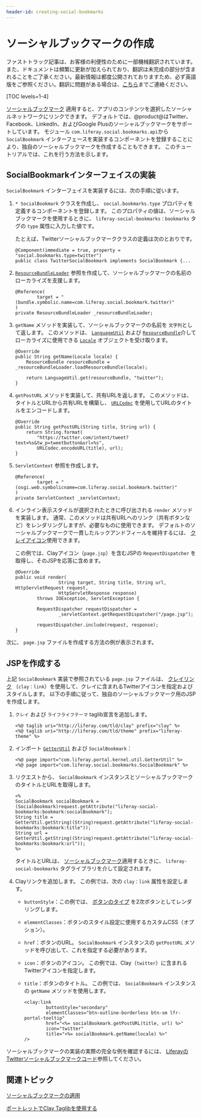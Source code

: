 ```yaml
---
header-id: creating-social-bookmarks
---
```


# ソーシャルブックマークの作成

<p class="alert alert-info"><span class="wysiwyg-color-blue120">ファストトラック記事は、お客様の利便性のために一部機械翻訳されています。また、ドキュメントは頻繁に更新が加えられており、翻訳は未完成の部分が含まれることをご了承ください。最新情報は都度公開されておりますため、必ず英語版をご参照ください。翻訳に問題がある場合は、<a href="mailto:support-content-jp@liferay.com">こちら</a>までご連絡ください。</span></p>

[TOC levels=1-4]

[ソーシャルブックマーク](/docs/7-1/tutorials/-/knowledge_base/t/applying-social-bookmarks) 適用すると、アプリのコンテンツを選択したソーシャルネットワークにリンクできます。 デフォルトでは、@product@はTwitter、Facebook、LinkedIn、およびGoogle Plusのソーシャルブックマークをサポートしています。 モジュール `com.liferay.social.bookmarks.api`から `SocialBookmark` インターフェースを実装するコンポーネントを登録することにより、独自のソーシャルブックマークを作成することもできます。 このチュートリアルでは、これを行う方法を示します。

## SocialBookmarkインターフェイスの実装

`SocialBookmark` インターフェイスを実装するには、次の手順に従います。

1.  `* SocialBookmark` クラスを作成し、 `social.bookmarks.type` プロパティを定義するコンポーネントを登録します。 このプロパティの値は、ソーシャルブックマークを使用するときに、 `liferay-social-bookmarks：bookmarks` タグの `type` 属性に入力した値です。

    たとえば、Twitterソーシャルブックマーククラスの定義は次のとおりです。
   
        @Component(immediate = true, property = "social.bookmarks.type=twitter")
        public class TwitterSocialBookmark implements SocialBookmark {...

2.  [`ResourceBundleLoader`](@platform-ref@/7.1-latest/javadocs/portal-kernel/com/liferay/portal/kernel/util/ResourceBundleLoader.html) 参照を作成して、ソーシャルブックマークの名前のローカライズを支援します。
   
        @Reference(
                target = "(bundle.symbolic.name=com.liferay.social.bookmark.twitter)"
        )
        private ResourceBundleLoader _resourceBundleLoader;

3.  `getName` メソッドを実装して、ソーシャルブックマークの名前を `文字列`として返します。 このメソッドは、 [`LanguageUtil`](@platform-ref@/7.1-latest/javadocs/portal-kernel/com/liferay/portal/kernel/language/LanguageUtil.html) および [`ResourceBundle`](https://docs.oracle.com/javase/8/docs/api/java/util/ResourceBundle.html)介してローカライズに使用できる [`Locale`](https://docs.oracle.com/javase/8/docs/api/java/util/Locale.html) オブジェクトを受け取ります。
   
        @Override
        public String getName(Locale locale) {
            ResourceBundle resourceBundle = _resourceBundleLoader.loadResourceBundle(locale);
       
            return LanguageUtil.get(resourceBundle, "twitter");
        }

4.  `getPostURL` メソッドを実装して、共有URLを返します。 このメソッドは、タイトルとURLから共有URLを構築し、 [`URLCodec`](@platform-ref@/7.1-latest/javadocs/portal-kernel/com/liferay/portal/kernel/util/URLCodec.html) を使用してURLのタイトルをエンコードします。
   
        @Override
        public String getPostURL(String title, String url) {
            return String.format(
                "https://twitter.com/intent/tweet?text=%s&tw_p=tweetbutton&url=%s", 
                URLCodec.encodeURL(title), url);
        }

5.  `ServletContext` 参照を作成します。
   
        @Reference(
                target = "(osgi.web.symbolicname=com.liferay.social.bookmark.twitter)"
        )
        private ServletContext _servletContext;

6.  インライン表示スタイルが選択されたときに呼び出される `render` メソッドを実装します。 通常、このメソッドは共有URLへのリンク（共有ボタンなど）をレンダリングしますが、必要なものに使用できます。 デフォルトのソーシャルブックマークで一貫したルックアンドフィールを維持するには、 [クレイアイコン](/docs/7-1/tutorials/-/knowledge_base/t/clay-icons)使用できます。

    この例では、Clayアイコン（`page.jsp`）を含むJSPの `RequestDispatcher` を取得し、そのJSPを応答に含めます。
   
        @Override
        public void render(
                        String target, String title, String url, HttpServletRequest request,
                        HttpServletResponse response)
                throws IOException, ServletException {
       
                RequestDispatcher requestDispatcher =
                        _servletContext.getRequestDispatcher("/page.jsp");
       
                requestDispatcher.include(request, response);
        }

次に、 `page.jsp` ファイルを作成する方法の例が表示されます。

## JSPを作成する

上記 `SocialBookmark` 実装で参照されている `page.jsp` ファイルは、 [クレイリンク](/docs/7-1/tutorials/-/knowledge_base/t/clay-labels-and-links) （`clay：link`）を使用して、クレイに含まれるTwitterアイコンを指定およびスタイルします。 以下の手順に従って、独自のソーシャルブックマーク用のJSPを作成します。

1.  `クレイ` および `ライフライフテーマ` taglib宣言を追加します。
   
        <%@ taglib uri="http://liferay.com/tld/clay" prefix="clay" %>
        <%@ taglib uri="http://liferay.com/tld/theme" prefix="liferay-theme" %>

2.  インポート [`GetterUtil`](@platform-ref@/7.1-latest/javadocs/portal-kernel/com/liferay/portal/kernel/util/GetterUtil.html) および `SocialBookmark`：
   
        <%@ page import="com.liferay.portal.kernel.util.GetterUtil" %>
        <%@ page import="com.liferay.social.bookmarks.SocialBookmark" %>

3.  リクエストから、 `SocialBookmark` インスタンスとソーシャルブックマークのタイトルとURLを取得します。
   
        <%
        SocialBookmark socialBookmark = (SocialBookmark)request.getAttribute("liferay-social-bookmarks:bookmark:socialBookmark");
        String title = GetterUtil.getString((String)request.getAttribute("liferay-social-bookmarks:bookmark:title"));
        String url = GetterUtil.getString((String)request.getAttribute("liferay-social-bookmarks:bookmark:url"));
        %>

    タイトルとURLは、 [ソーシャルブックマーク](/docs/7-1/tutorials/-/knowledge_base/t/applying-social-bookmarks)適用するときに、 `liferay-social-bookmarks` タグライブラリを介して設定されます。

4.  Clayリンクを追加します。 この例では、次の `clay：link` 属性を設定します。

      - `buttonStyle`：この例では、 [ボタンのタイプ](/docs/7-1/tutorials/-/knowledge_base/t/clay-buttons#types) を2次ボタンとしてレンダリングします。

      - `elementClasses`：ボタンのスタイル設定に使用するカスタムCSS（オプション）。

      - `href`：ボタンのURL。 `SocialBookmark` インスタンスの `getPostURL` メソッドを呼び出して、これを指定する必要があります。

      - `icon`：ボタンのアイコン。 この例では、Clay（`twitter`）に含まれるTwitterアイコンを指定します。

      - `title`：ボタンのタイトル。 この例では、 `SocialBookmark` インスタンスの `getName` メソッドを使用します。
        
            <clay:link
                    buttonStyle="secondary"
                    elementClasses="btn-outline-borderless btn-sm lfr-portal-tooltip"
                    href="<%= socialBookmark.getPostURL(title, url) %>"
                    icon="twitter"
                    title="<%= socialBookmark.getName(locale) %>"
            />

ソーシャルブックマークの実装の実際の完全な例を確認するには、 [LiferayのTwitterソーシャルブックマークコード](https://github.com/liferay/liferay-portal/tree/7.1.x/modules/apps/social/social-bookmark-twitter)参照してください。

## 関連トピック

[ソーシャルブックマークの適用](/docs/7-1/tutorials/-/knowledge_base/t/applying-social-bookmarks)

[ポートレットでClay Taglibを使用する](/docs/7-1/tutorials/-/knowledge_base/t/using-the-clay-taglib-in-your-portlets)
